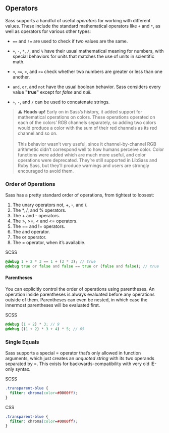 ## Operators

Sass supports a handful of useful *operators* for working with different values. These include the standard mathematical operators like `+` and `*`, as well as operators for various other types:

- `==` and `!=` are used to check if two values are the same.

- `+`, `-`, `*`, `/`, and `%` have their usual mathematical meaning for numbers, with special behaviors for units that matches the use of units in scientific math.

- `<`, `<=`, `>`, and `>=` check whether two numbers are greater or less than one another.

- `and`, `or`, and `not` have the usual boolean behavior. Sass considers every value **"true"** except for *false* and *null*.

- `+`, `-`, and `/` can be used to concatenate strings.


> ⚠️ **Heads up!**
> Early on in Sass’s history, it added support for mathematical operations on colors. These operations operated on each of the colors’ RGB channels separately, so adding two colors would produce a color with the sum of their red channels as its red channel and so on.<br><br>
This behavior wasn’t very useful, since it channel-by-channel RGB arithmetic didn’t correspond well to how humans perceive color. Color functions were added which are much more useful, and color operations were deprecated. They’re still supported in LibSass and Ruby Sass, but they’ll produce warnings and users are strongly encouraged to avoid them.


### Order of Operations

Sass has a pretty standard order of operations, from tightest to loosest:

1. The unary operators not, +, -, and /.
2. The *, /, and % operators.
3. The + and - operators.
4. The >, >=, < and <= operators.
5. The == and != operators.
6. The and operator.
7. The or operator.
8. The = operator, when it’s available.


SCSS
```scss
@debug 1 + 2 * 3 == 1 + (2 * 3); // true
@debug true or false and false == true or (false and false); // true
```

#### Parentheses
You can explicitly control the order of operations using parentheses. An operation inside parentheses is always evaluated before any operations outside of them. Parentheses can even be nested, in which case the innermost parentheses will be evaluated first.


SCSS
```scss
@debug (1 + 2) * 3; // 9
@debug ((1 + 2) * 3 + 4) * 5; // 65
```


### Single Equals
Sass supports a special = operator that’s only allowed in function arguments, which just creates an *unquoted string* with its two operands separated by =. This exists for backwards-compatibility with very old IE-only syntax.

SCSS
```scss
.transparent-blue {
  filter: chroma(color=#0000ff);
}
```

CSS
```css
.transparent-blue {
  filter: chroma(color=#0000ff);
}
```